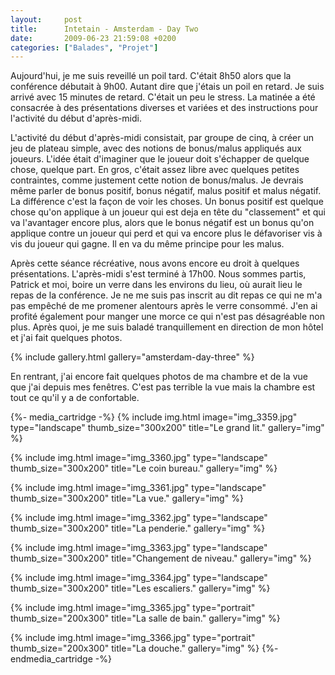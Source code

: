 ```yaml
---
layout:     post
title:      Intetain - Amsterdam - Day Two
date:       2009-06-23 21:59:08 +0200
categories: ["Balades", "Projet"]
---
```


Aujourd'hui, je me suis reveillé un poil tard. C'était 8h50 alors que la conférence débutait à 9h00. Autant dire
que j'étais un poil en retard. Je suis arrivé avec 15 minutes de retard. C'était un peu le stress. La matinée a été
consacrée à des présentations diverses et variées et des instructions pour l'activité du début d'après-midi.

<!--more-->

L'activité du début d'après-midi consistait, par groupe de cinq, à créer un jeu de plateau simple, avec
des notions de bonus/malus appliqués aux joueurs. L'idée était d'imaginer que le joueur doit s'échapper de quelque
chose, quelque part. En gros, c'était assez libre avec quelques petites contraintes, comme justement cette notion
de bonus/malus. Je devrais même parler de bonus positif, bonus négatif, malus positif et malus négatif. La
différence c'est la façon de voir les choses. Un bonus positif est quelque chose qu'on applique à un joueur qui est
deja en tête du "classement" et qui va l'avantager encore plus, alors que le bonus négatif est un bonus qu'on
applique contre un joueur qui perd et qui va encore plus le défavoriser vis à vis du joueur qui gagne. Il en va du
même principe pour les malus.

Après cette séance récréative, nous avons encore eu droit à quelques présentations. L'après-midi s'est terminé à
17h00. Nous sommes partis, Patrick et moi, boire un verre dans les environs du lieu, où aurait lieu le repas de la
conférence. Je ne me suis pas inscrit au dit repas ce qui ne m'a pas empêché de me promener alentours après le
verre consommé. J'en ai profité également pour manger une morce ce qui n'est pas désagréable non plus. Après quoi,
je me suis baladé tranquillement en direction de mon hôtel et j'ai fait quelques photos.

{% include gallery.html gallery="amsterdam-day-three" %}

En rentrant, j'ai encore fait quelques photos de ma chambre et de la vue que j'ai depuis mes fenêtres. C'est pas
terrible la vue mais la chambre est tout ce qu'il y a de confortable.

{%- media_cartridge -%}
{% include img.html
    image="img_3359.jpg"
    type="landscape"
    thumb_size="300x200"
    title="Le grand lit."
    gallery="img"
%}

{% include img.html
    image="img_3360.jpg"
    type="landscape"
    thumb_size="300x200"
    title="Le coin bureau."
    gallery="img"
%}

{% include img.html
    image="img_3361.jpg"
    type="landscape"
    thumb_size="300x200"
    title="La vue."
    gallery="img"
%}

{% include img.html
    image="img_3362.jpg"
    type="landscape"
    thumb_size="300x200"
    title="La penderie."
    gallery="img"
%}

{% include img.html
    image="img_3363.jpg"
    type="landscape"
    thumb_size="300x200"
    title="Changement de niveau."
    gallery="img"
%}

{% include img.html
    image="img_3364.jpg"
    type="landscape"
    thumb_size="300x200"
    title="Les escaliers."
    gallery="img"
%}

{% include img.html
    image="img_3365.jpg"
    type="portrait"
    thumb_size="200x300"
    title="La salle de bain."
    gallery="img"
%}

{% include img.html
    image="img_3366.jpg"
    type="portrait"
    thumb_size="200x300"
    title="La douche."
    gallery="img"
%}
{%- endmedia_cartridge -%}
